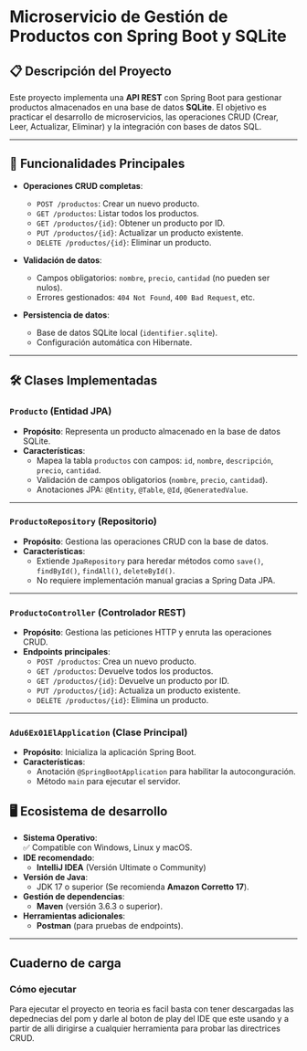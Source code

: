 # Microservicio de Gestión de Productos con Spring Boot y SQLite  

## 📋 Descripción del Proyecto  

Este proyecto implementa una **API REST** con Spring Boot para gestionar productos almacenados en una base de datos **SQLite**. El objetivo es practicar el desarrollo de microservicios, las operaciones CRUD (Crear, Leer, Actualizar, Eliminar) y la integración con bases de datos SQL.  

---

## 🚀 Funcionalidades Principales  

- **Operaciones CRUD completas**:  
  - `POST /productos`: Crear un nuevo producto.  
  - `GET /productos`: Listar todos los productos.  
  - `GET /productos/{id}`: Obtener un producto por ID.  
  - `PUT /productos/{id}`: Actualizar un producto existente.  
  - `DELETE /productos/{id}`: Eliminar un producto.  

- **Validación de datos**:  
  - Campos obligatorios: `nombre`, `precio`, `cantidad` (no pueden ser nulos).  
  - Errores gestionados: `404 Not Found`, `400 Bad Request`, etc.  

- **Persistencia de datos**:  
  - Base de datos SQLite local (`identifier.sqlite`).  
  - Configuración automática con Hibernate.  

---

## 🛠️ Clases Implementadas  

### **`Producto` (Entidad JPA)**  
- **Propósito**: Representa un producto almacenado en la base de datos SQLite.  
- **Características**:  
  - Mapea la tabla `productos` con campos: `id`, `nombre`, `descripción`, `precio`, `cantidad`.  
  - Validación de campos obligatorios (`nombre`, `precio`, `cantidad`).  
  - Anotaciones JPA: `@Entity`, `@Table`, `@Id`, `@GeneratedValue`.  

---

### **`ProductoRepository` (Repositorio)**  
- **Propósito**: Gestiona las operaciones CRUD con la base de datos.  
- **Características**:  
  - Extiende `JpaRepository` para heredar métodos como `save()`, `findById()`, `findAll()`, `deleteById()`.  
  - No requiere implementación manual gracias a Spring Data JPA.  

---

### **`ProductoController` (Controlador REST)**  
- **Propósito**: Gestiona las peticiones HTTP y enruta las operaciones CRUD.  
- **Endpoints principales**:  
  - `POST /productos`: Crea un nuevo producto.  
  - `GET /productos`: Devuelve todos los productos.  
  - `GET /productos/{id}`: Devuelve un producto por ID.  
  - `PUT /productos/{id}`: Actualiza un producto existente.  
  - `DELETE /productos/{id}`: Elimina un producto.  

---

### **`Adu6Ex01ElApplication` (Clase Principal)**  
- **Propósito**: Inicializa la aplicación Spring Boot.  
- **Características**:  
  - Anotación `@SpringBootApplication` para habilitar la autoconguración.  
  - Método `main` para ejecutar el servidor.  


## 🖥️ Ecosistema de desarrollo  

- **Sistema Operativo**:  
  ✅ Compatible con Windows, Linux y macOS.  
- **IDE recomendado**:  
  - **IntelliJ IDEA** (Versión Ultimate o Community)  
- **Versión de Java**:  
  - JDK 17 o superior (Se recomienda **Amazon Corretto 17**).  
- **Gestión de dependencias**:  
  - **Maven** (versión 3.6.3 o superior).  
- **Herramientas adicionales**: 
  - **Postman** (para pruebas de endpoints).  

---

## Cuaderno de carga

### Cómo ejecutar

Para ejecutar el proyecto en teoria es facil basta con tener descargadas las depednecias del pom y darle al boton de play del IDE que este usando y a partir de alli dirigirse a cualquier herramienta para probar las directrices CRUD.